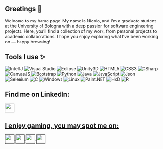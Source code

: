 ## Greetings 👋
Welcome to my home page! 
My name is Nicola, and I’m a graduate student at the University of Bologna with a deep passion for software engineering projects. 
Here, you’ll find a collection of my work, from personal projects to academic collaborations. 
I hope you enjoy exploring what I’ve been working on — happy browsing!

<!--
**nicolamoothreemodugno/nicolamoothreemodugno** is a ✨ _special_ ✨ repository because its `README.md` (this file) appears on your GitHub profile.
-->

## Tools I use ✨

![IntelliJ](https://img.shields.io/badge/IntelliJ%20Idea-black?style=for-the-badge)
![Visual Studio](https://img.shields.io/badge/Visual%20Studio-5C2D91.svg?style=for-the-badge&logo=visual-studio&logoColor=white)
![Eclipse](https://img.shields.io/badge/Eclipse%20-grey?style=for-the-badge)
![Unity3D](https://img.shields.io/badge/Unity3D-%2300599C.svg?style=for-the-badge&logo=Unity&logoColor=white)
![HTML5](https://img.shields.io/badge/html5-%23E34F26.svg?style=for-the-badge&logo=html5&logoColor=white)
![CSS3](https://img.shields.io/badge/css3-%231572B6.svg?style=for-the-badge&logo=css3&logoColor=white)
![CSharp](https://img.shields.io/badge/CSharp-%23563D7C.svg?style=for-the-badge&logo=CSharp&logoColor=white)
![CanvasJS](https://img.shields.io/badge/Canvas%20JS%20-darkblue?style=for-the-badge)
![Bootstrap](https://img.shields.io/badge/Bootstrap%20-purple?style=for-the-badge)
![Python](https://img.shields.io/badge/python-3670A0?style=for-the-badge&logo=python&logoColor=ffdd54)
![Java](https://img.shields.io/badge/Java-ED8B00?style=for-the-badge&logo=java&logoColor=white)
![JavaScript](https://img.shields.io/badge/javascript-%23323330.svg?style=for-the-badge&logo=javascript&logoColor=%23F7DF1E)
![Json](https://img.shields.io/badge/Json-%23593d88.svg?style=for-the-badge&logo=Json&logoColor=white)
![Selenium](https://img.shields.io/badge/Selenium-6DA55F?style=for-the-badge&logo=Selenium&logoColor=white)
![C](https://img.shields.io/badge/C-00599C?style=for-the-badge&logo=c&logoColor=white)
![Windows](https://img.shields.io/badge/Windows-0078D6?style=for-the-badge&logo=windows&logoColor=white)
![Linux](https://img.shields.io/badge/Linux-FCC624?style=for-the-badge&logo=linux&logoColor=black)
![Paint.NET](https://img.shields.io/badge/paint.net%20-white?style=for-the-badge)
![HxD](https://img.shields.io/badge/HxD%20-orange?style=for-the-badge)
![R](https://img.shields.io/badge/R%20%20-blue?style=for-the-badge)

## Find me on LinkedIn:
<p align="left">
<a href="https://www.linkedin.com/in/nicola-modugno-20a26b202" target="blank"><img align="center" src="https://cdn-icons-png.flaticon.com/512/174/174857.png" alt="" height="30"/>
</p>

## I enjoy gaming, you may spot me on:
<p align="left">
<a href="" target="blank"><img align="center" src="https://upload.wikimedia.org/wikipedia/commons/thumb/3/31/Epic_Games_logo.svg/516px-Epic_Games_logo.svg.png" alt="" height="30"/>
<a href="" target="blank"><img align="center" src="https://cdn.freebiesupply.com/images/large/2x/steam-logo-transparent.png" alt="" height="30"/>
<a href="" target="blank"><img align="center" src="https://unikey.co.il/wp-content/uploads/2021/01/GOG-COM-logo-ICON.png" alt="" height="30"/>
<a href="" target="blank"><img align="center" src="https://www.techspot.com/images2/downloads/topdownload/2021/03/2021-03-17-ts3_thumbs-cba.png" alt="" height="30"/>
</p>
